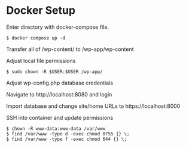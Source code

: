 # Docker Setup
Enter directory with docker-compose file.

`$ docker compose up -d`

Transfer all of /wp-content/ to /wp-app/wp-content

Adjust local file permissions

`$ sudo chown -R $USER:$USER /wp-app/`

Adjust wp-config.php database credentials

Navigate to http://localhost:8080 and login

Import database and change site/home URLs to https://localhost:8000

SSH into container and update permissions
```
$ chown -R www-data:www-data /var/www
$ find /var/www -type d -exec chmod 0755 {} \;
$ find /var/www -type f -exec chmod 644 {} \;
```
